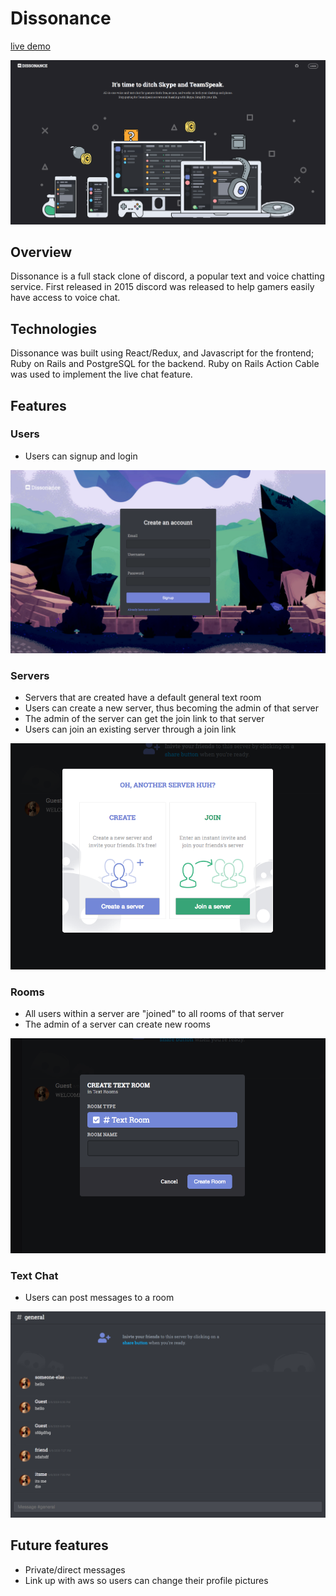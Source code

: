 # Dissonance

[live demo](https://dissonanceapp.herokuapp.com/)

![splash](./readme-extras/splash-img.png "Splash page img")

## Overview

Dissonance is a full stack clone of discord, a popular text and voice chatting service. First released in 2015 discord was released to help gamers easily have access to voice chat. 

## Technologies

Dissonance was built using React/Redux, and Javascript for the frontend; Ruby on Rails and PostgreSQL for the backend. Ruby on Rails Action Cable was used to implement the live chat feature.

## Features

### Users

* Users can signup and login

![signup](./readme-extras/signup.png "Signup page img")

### Servers

* Servers that are created have a default general text room
* Users can create a new server, thus becoming the admin of that server
* The admin of the server can get the join link to that server
* Users can join an existing server through a join link


![server-options](./readme-extras/server-options.png "ServerOptions modal img")

### Rooms

* All users within a server are "joined" to all rooms of that server
* The admin of a server can create new rooms

![create-room](./readme-extras/create-room.png "Create Room modal img")

### Text Chat

* Users can post messages to a room

![chat](./readme-extras/chat-room.png "Chat room img")

## Future features

* Private/direct messages
* Link up with aws so users can change their profile pictures